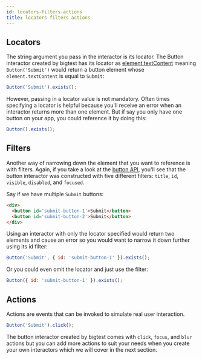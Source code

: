 ```yaml
---
id: locators-filters-actions
title: locators filters actions
---
```

<!-- 
- 1-2 sentences of what they are
- One example
- What someone will learn
- In-depth content 
-->

## Locators
The string argument you pass in the interactor is its locator. The Button interactor created by bigtest has its locator as [element.textContent](/) meaning `Button('Submit')` would return a button element whose `element.textContent` is equal to `Submit`:
```js
Button('Submit').exists();
```

However, passing in a locator value is not mandatory. Often times specifying a locator is helpful because you'll receive an error when an interactor returns more than one element. But if say you only have one button on your app, you could reference it by doing this:
```js
Button().exists();
```

## Filters
Another way of narrowing down the element that you want to reference is with filters. Again, if you take a look at the [button API](/), you'll see that the button interactor was constructed with five different filters: `title`, `id`, `visible`, `disabled`, and `focused`.

Say if we have multiple `Submit` buttons:
```html
<div>
  <button id='submit-button-1'>Submit</button>
  <button id='submit-button-2'>Submit</button>
</div>
```
Using an interactor with only the locator specified would return two elements and cause an error so you would want to narrow it down further using its id filter:
```js
Button('Submit', { id: 'submit-button-1' }).exists();
```
Or you could even omit the locator and just use the filter:
```js
Button({ id: 'submit-button-1' }).exists();
```

## Actions
Actions are events that can be invoked to simulate real user interaction. 
```js
Button('Submit').click();
```
The button interactor created by bigtest comes with `click`, `focus`, and `blur` actions but you can add more actions to suit your needs when you create your own interactors which we will cover in the next section.